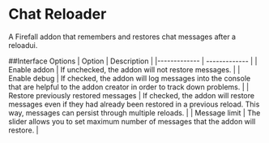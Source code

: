 # Chat Reloader
A Firefall addon that remembers and restores chat messages after a reloadui.

##Interface Options
| Option  | Description |
|------------- | ------------- |
| Enable addon | If unchecked, the addon will not restore messages. |
| Enable debug | If checked, the addon will log messages into the console that are helpful to the addon creator in order to track down problems. |
| Restore previously restored messages | If checked, the addon will restore messages even if they had already been restored in a previous reload. This way, messages can persist through multiple reloads. |
| Message limit | The slider allows you to set maximum number of messages that the addon will restore. |

